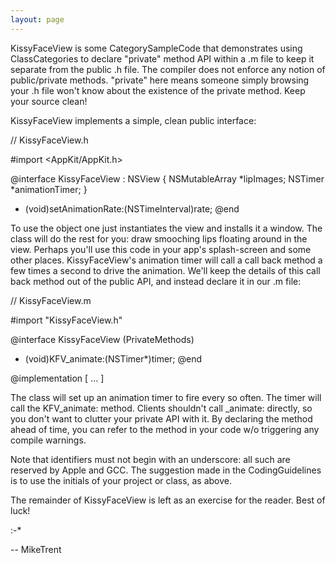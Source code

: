 ```yaml
---
layout: page
---
```


KissyFaceView is some CategorySampleCode that demonstrates using ClassCategories to declare "private" method API within a .m file to keep it separate from the public .h file. The compiler does not enforce any notion of  public/private methods. "private" here means someone simply browsing your .h file won't know about the existence of the private method. Keep your source clean!

KissyFaceView implements a simple, clean public interface:

    
// KissyFaceView.h

#import <AppKit/AppKit.h>

@interface KissyFaceView : NSView
{
    NSMutableArray *lipImages;
    NSTimer *animationTimer;
}
- (void)setAnimationRate:(NSTimeInterval)rate;
@end


To use the object one just instantiates the view and installs it a  window. The class will do the rest for you: draw smooching lips floating around in the view. Perhaps you'll use this code in your app's splash-screen and some other places. KissyFaceView's animation timer will call a call back method a few times a second to drive the animation. We'll keep the details of this call back method out of the public API, and instead declare it in our .m file:



    
// KissyFaceView.m

#import "KissyFaceView.h"

@interface KissyFaceView (PrivateMethods)
- (void)KFV_animate:(NSTimer*)timer;
@end

@implementation
[ ... ]


The class will set up an animation timer to fire every so often. The timer will call the KFV_animate: method. Clients shouldn't call _animate: directly, so you don't want to clutter your private API with it. By declaring the method ahead of time, you can refer to the method in your code w/o triggering any compile warnings. 

Note that identifiers must not begin with an underscore: all such are reserved by Apple and GCC. The suggestion made in the CodingGuidelines is to use the initials of your project or class, as above.

The remainder of KissyFaceView is left as an exercise for the reader. Best of luck! 

:-*

-- MikeTrent
